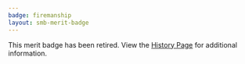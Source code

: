 ```yaml
---
badge: firemanship
layout: smb-merit-badge
---
```


This merit badge has been retired. View the [History Page](history/) for additional information.
